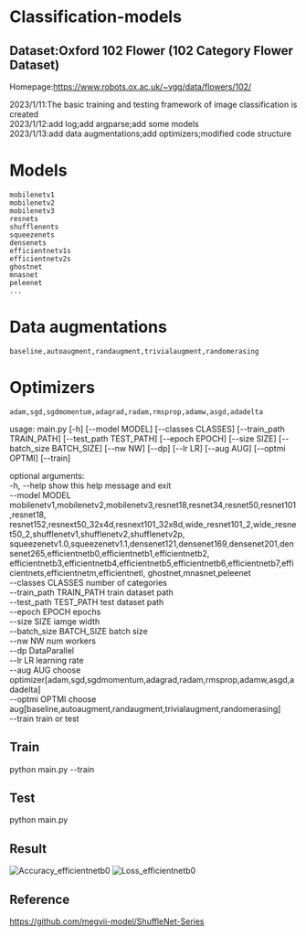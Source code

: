 # Classification-models
## Dataset:Oxford 102 Flower (102 Category Flower Dataset)  
Homepage:https://www.robots.ox.ac.uk/~vgg/data/flowers/102/


2023/1/11:The basic training and testing framework of image classification is created  
2023/1/12:add log;add argparse;add some models  
2023/1/13:add data augmentations;add optimizers;modified code structure  
# Models  
    mobilenetv1  
    mobilenetv2  
    mobilenetv3
    resnets  
    shufflenents  
    squeezenets  
    densenets  
    efficientnetv1s  
    efficientnetv2s  
    ghostnet  
    mnasnet  
    peleenet
    ...
# Data augmentations    
    baseline,autoaugment,randaugment,trivialaugment,randomerasing  
# Optimizers  
    adam,sgd,sgdmomentum,adagrad,radam,rmsprop,adamw,asgd,adadelta  
usage: main.py [-h] [--model MODEL] [--classes CLASSES] [--train_path TRAIN_PATH] [--test_path TEST_PATH] [--epoch EPOCH] [--size SIZE] [--batch_size BATCH_SIZE] [--nw NW] [--dp] [--lr LR] [--aug AUG] [--optmi OPTMI] [--train]  
                                                                                                                                                                                                                                  
optional arguments:                                                                                                                                                                                                                
      -h, --help            show this help message and exit                                                                                                                                                                             
      --model MODEL         mobilenetv1,mobilenetv2,mobilenetv3,resnet18,resnet34,resnet50,resnet101,resnet18, resnet152,resnext50_32x4d,resnext101_32x8d,wide_resnet101_2,wide_resnet50_2,shufflenetv1,shufflenetv2,shufflenetv2p,
                            squeezenetv1.0,squeezenetv1.1,densenet121,densenet169,densenet201,densenet265,efficientnetb0,efficientnetb1,efficientnetb2, efficientnetb3,efficientnetb4,efficientnetb5,efficientnetb6,efficientnetb7,efficientnets,efficientnetm,efficientnetl, ghostnet,mnasnet,peleenet  
      --classes CLASSES     number of categories  
      --train_path TRAIN_PATH
                            train dataset path  
      --test_path TEST_PATH
                            test dataset path  
      --epoch EPOCH         epochs  
      --size SIZE           iamge width  
      --batch_size BATCH_SIZE
                            batch size  
      --nw NW               num workers  
      --dp                  DataParallel  
      --lr LR               learning rate  
      --aug AUG             choose optimizer[adam,sgd,sgdmomentum,adagrad,radam,rmsprop,adamw,asgd,adadelta]  
      --optmi OPTMI         choose aug[baseline,autoaugment,randaugment,trivialaugment,randomerasing]  
      --train               train or test  

## Train  
python main.py --train  
## Test  
python main.py  
## Result  
![Accuracy_efficientnetb0](https://user-images.githubusercontent.com/66462413/212268847-251a5939-79f3-4c56-a71e-5929115984db.jpg)
![Loss_efficientnetb0](https://user-images.githubusercontent.com/66462413/212268882-35e8a6c7-a54a-49f5-a158-fd934f85a758.jpg)

## Reference  
https://github.com/megvii-model/ShuffleNet-Series
